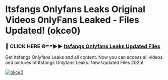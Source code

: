 # Itsfangs Onlyfans Leaks Original Videos 0nlyFans Leaked - Files Updated! (okce0)

<h3>🔴 CLICK HERE 🌐==►► <a href="https://tinyurl.com/2jnfzry5" rel="nofollow">Itsfangs Onlyfans Leaks Updated Files</a></h3>

Get Itsfangs Onlyfans Leaks and all content. Now you can access all videos and pictures of Itsfangs Onlyfans Leaks. New Updated Files 2025!

[![okce0](https://i.imgur.com/GyGTBgg.gif)](https://tinyurl.com/2jnfzry5)
